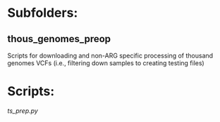 
# Subfolders: 

## thous_genomes_preop 

Scripts for downloading and non-ARG specific processing of thousand genomes VCFs (i.e., filtering down samples to creating testing files)

# Scripts: 

*ts_prep.py*

